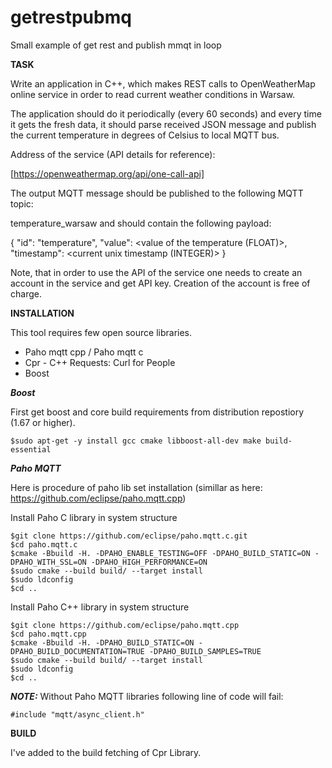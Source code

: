 # getrestpubmq
Small example of get rest and publish mmqt in loop

__TASK__

Write an application in C++, which makes REST calls to OpenWeatherMap online service in order to read current weather conditions in Warsaw.

The application should do it periodically (every 60 seconds) and every time it gets the fresh data, it should parse received JSON message and publish the current temperature in degrees of Celsius to local MQTT bus.

Address of the service (API details for reference):

[https://openweathermap.org/api/one-call-api]

The output MQTT message should be published to the following MQTT topic:

temperature_warsaw and should contain the following payload:

{
"id": "temperature",
"value": <value of the temperature (FLOAT)>,
"timestamp": <current unix timestamp (INTEGER)>
}

Note, that in order to use the API of the service one needs to create an account in the service and get API key. Creation of the account is free of charge.

__INSTALLATION__

This tool requires few open source libraries.

- Paho mqtt cpp / Paho mqtt c
- Cpr - C++ Requests: Curl for People
- Boost

___Boost___

First get boost and core build requirements from distribution repostiory (1.67 or higher).

```
$sudo apt-get -y install gcc cmake libboost-all-dev make build-essential
```

___Paho MQTT___

Here is procedure of paho lib set installation
(simillar as here: https://github.com/eclipse/paho.mqtt.cpp)

Install Paho C library in system structure

```
$git clone https://github.com/eclipse/paho.mqtt.c.git
$cd paho.mqtt.c
$cmake -Bbuild -H. -DPAHO_ENABLE_TESTING=OFF -DPAHO_BUILD_STATIC=ON -DPAHO_WITH_SSL=ON -DPAHO_HIGH_PERFORMANCE=ON
$sudo cmake --build build/ --target install
$sudo ldconfig
$cd ..
```

Install Paho C++ library in system structure

```
$git clone https://github.com/eclipse/paho.mqtt.cpp
$cd paho.mqtt.cpp
$cmake -Bbuild -H. -DPAHO_BUILD_STATIC=ON -DPAHO_BUILD_DOCUMENTATION=TRUE -DPAHO_BUILD_SAMPLES=TRUE
$sudo cmake --build build/ --target install
$sudo ldconfig
$cd ..
```

**_NOTE:_** Without Paho MQTT libraries following line of code will fail:
```
#include "mqtt/async_client.h"
```


__BUILD__

I've added to the build fetching of Cpr Library.

